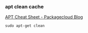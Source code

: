 ###  apt clean cache


[APT Cheat Sheet - Packagecloud Blog](https://blog.packagecloud.io/eng/2015/03/30/apt-cheat-sheet/ "APT Cheat Sheet - Packagecloud Blog")


 

```
sudo apt-get clean
```
